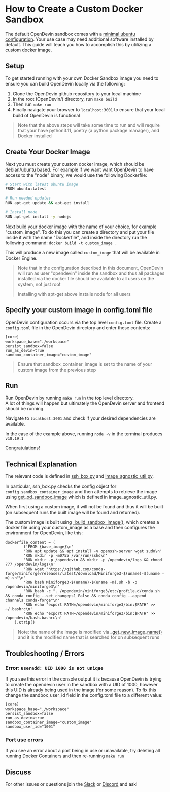 # How to Create a Custom Docker Sandbox 

The default OpenDevin sandbox comes with a [minimal ubuntu configuration](https://github.com/OpenDevin/OpenDevin/blob/main/containers/sandbox/Dockerfile). Your use case may need additional software installed by default. This guide will teach you how to accomplish this by utilizing a custom docker image. 

## Setup

To get started running with your own Docker Sandbox image you need to ensure you can build OpenDevin locally via the following: 
1. Clone the OpenDevin github repository to your local machine 
2. In the root (OpenDevin/)  directory, run ```make build```
3. Then run ```make run```  
4. Finally navigate your browser to ```localhost:3001``` to ensure that your local build of OpenDevin is functional 

> Note that the above steps will take some time to run and will require that your have python3.11, poetry (a python package manager), and Docker installed 


## Create Your Docker Image

Next you must create your custom docker image, which should be debian/ubuntu based. For example if we want want OpenDevin to have access to the "node" binary, we would use the following Dockerfile:  
```bash
# Start with latest ubuntu image
FROM ubuntu:latest

# Run needed updates
RUN apt-get update && apt-get install

# Install node
RUN apt-get install -y nodejs
```
Next build your docker image with the name of your choice, for example "custom_image". To do this you can create a directory and put your file inside it with the name "Dockerfile", and inside the directory run the following command: 
```docker build -t custom_image .``` 

This will produce a new image called ```custom_image``` that will be available in Docker Engine. 

> Note that in the configuration described in this document, OpenDevin will run as user "opendevin" inside the sandbox and thus all packages installed via the docker file should be available to all users on the system, not just root
> 
> Installing with apt-get above installs node for all users 


## Specify your custom image in config.toml file

OpenDevin configuration occurs via the top level ```config.toml``` file. 
Create a ```config.toml``` file in the OpenDevin directory and enter these contents: 
```
[core]
workspace_base="./workspace"
persist_sandbox=false
run_as_devin=true
sandbox_container_image="custom_image"
```
> Ensure that sandbox_container_image is set to the name of your custom image from the previous step

## Run  
Run OpenDevin by running ```make run``` in the top level directory.  
A lot of things will happen but ultimately the OpenDevin server and frontend should be running.

Navigate to ```localhost:3001``` and check if your desired dependencies are available.  

In the case of the example above, running ```node -v``` in the terminal produces ```v18.19.1``` 

Congratulations! 

## Technical Explanation 

The relevant code is defined in [ssh_box.py](https://github.com/OpenDevin/OpenDevin/blob/main/opendevin/runtime/docker/ssh_box.py) and [image_agnostic_util.py](https://github.com/OpenDevin/OpenDevin/blob/main/opendevin/runtime/docker/image_agnostic_util.py). 

In particular, ssh_box.py checks the config object for ```config.sandbox_container_image``` and then attempts to retrieve the image using [get_od_sandbox_image](https://github.com/OpenDevin/OpenDevin/blob/main/opendevin/runtime/docker/image_agnostic_util.py#L72) which is defined in image_agnostic_util.py. 

When first using a custom image, it will not be found and thus it will be built (on subsequent runs the built image will be found and returned). 

The custom image is built using [_build_sandbox_image()](https://github.com/OpenDevin/OpenDevin/blob/main/opendevin/runtime/docker/image_agnostic_util.py#L29), which creates a docker file using your custom_image as a base and then configures the environment for OpenDevin, like this: 
```
dockerfile_content = (
        f'FROM {base_image}\n'
        'RUN apt update && apt install -y openssh-server wget sudo\n'
        'RUN mkdir -p -m0755 /var/run/sshd\n'
        'RUN mkdir -p /opendevin && mkdir -p /opendevin/logs && chmod 777 /opendevin/logs\n'
        'RUN wget "https://github.com/conda-forge/miniforge/releases/latest/download/Miniforge3-$(uname)-$(uname -m).sh"\n'
        'RUN bash Miniforge3-$(uname)-$(uname -m).sh -b -p /opendevin/miniforge3\n'
        'RUN bash -c ". /opendevin/miniforge3/etc/profile.d/conda.sh && conda config --set changeps1 False && conda config --append channels conda-forge"\n'
        'RUN echo "export PATH=/opendevin/miniforge3/bin:$PATH" >> ~/.bashrc\n'
        'RUN echo "export PATH=/opendevin/miniforge3/bin:$PATH" >> /opendevin/bash.bashrc\n'
    ).strip()
```

> Note: the name of the image is modified via [_get_new_image_name()](https://github.com/OpenDevin/OpenDevin/blob/main/opendevin/runtime/docker/image_agnostic_util.py#L63) and it is the modified name that is searched for on subsequent runs 




## Troubleshooting / Errors 

### Error: ```useradd: UID 1000 is not unique```
If you see this error in the console output it is because OpenDevin is trying to create the opendevin user in the sandbox with a UID of 1000, however this UID is already being used in the image (for some reason). To fix this change the sandbox_user_id field in the config.toml file to a different value: 
```
[core]
workspace_base="./workspace"
persist_sandbox=false
run_as_devin=true
sandbox_container_image="custom_image"
sandbox_user_id="1001"
```

### Port use errors 
If you see an error about a port being in use or unavailable, try deleting all running Docker Containers and then re-running ```make run``` 

## Discuss 

For other issues or questions join the [Slack](https://join.slack.com/t/opendevin/shared_invite/zt-2jsrl32uf-fTeeFjNyNYxqSZt5NPY3fA) or [Discord](https://discord.gg/ESHStjSjD4) and ask! 